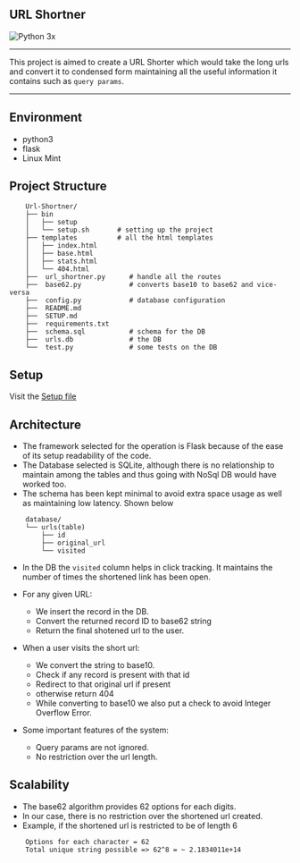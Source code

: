 ## URL Shortner 
![Python 3x](https://img.shields.io/pypi/pyversions/django?color=green&style=plastic)

---

This project is aimed to create a URL Shorter which would take the long urls and convert it to condensed form 
maintaining all the useful information it contains such as `query params`.

---

## Environment

* python3
* flask
* Linux Mint


## Project Structure
```
    Url-Shortner/
    ├── bin
    │	├── setup
    │   └── setup.sh 	   # setting up the project
    ├── templates          # all the html templates         
    │   ├── index.html          
    │   ├── base.html         
    │   ├── stats.html 
    │	└── 404.html          
    ├──  url_shortner.py      # handle all the routes
    ├──  base62.py            # converts base10 to base62 and vice-versa
    ├──  config.py            # database configuration
    ├──  README.md
    ├──  SETUP.md
    ├──  requirements.txt
    ├──  schema.sql           # schema for the DB
    ├──  urls.db              # the DB
    └──  test.py 	          # some tests on the DB
```

## Setup

Visit the [Setup file](SETUP.md)

## Architecture

* The framework selected for the operation is Flask because of the ease of its setup readability of the code.
* The Database selected is SQLite, although there is no relationship to maintain among
the tables and thus going with NoSql DB would have worked too.
* The schema has been kept minimal to avoid extra space usage as well as maintaining low latency. Shown below
```	
	database/
	└── urls(table)
		├── id
		├── original_url
		└── visited

```
* In the DB the `visited` column helps in click tracking. It maintains the number of times the shortened link has been open.
* For any given URL:
	* We insert the record in the DB.
	* Convert the returned record ID to base62 string
	* Return the final shotened url to the user.

* When a user visits the short url:
	* We convert the string to base10.
	* Check if any record is present with that id
	* Redirect to that original url if present
	* otherwise return 404
	* While converting to base10 we also put a check to avoid Integer Overflow Error.

* Some important features of the system:
	* Query params are not ignored.
	* No restriction over the url length.


## Scalability

* The base62 algorithm provides 62 options for each digits.
* In our case, there is no restriction over the shortened url created.
* Example, if the shortened url is restricted to be of length 6
```
	Options for each character = 62
	Total unique string possible => 62^8 = ~ 2.1834011e+14
```